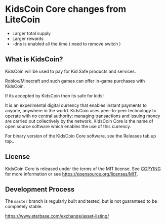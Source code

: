 KidsCoin Core changes from LiteCoin
=====================================
* Larger total supply
* Larger rewards
* -dns is enabled all the time  ( need to remove switch )

What is KidsCoin?
----------------

KidsCoin will be used to pay for Kid Safe products and services. 

Roblox/Minecraft and such games can offer in-game purchases with KidsCoin.

If its accepted by KidsCoin then its safe for kids!

It is an experimental digital currency that enables instant payments to
anyone, anywhere in the world. KidsCoin uses peer-to-peer technology to operate
with no central authority: managing transactions and issuing money are carried
out collectively by the network. KidsCoin Core is the name of open source
software which enables the use of this currency.

For binary version of the KidsCoin Core software, see the Releases tab up top..

License
-------

KidsCoin Core is released under the terms of the MIT license. See [COPYING](COPYING) for more
information or see https://opensource.org/licenses/MIT.

Development Process
-------------------

The `master` branch is regularly built and tested, but is not guaranteed to be
completely stable. 

https://www.eterbase.com/exchange/asset-listing/
